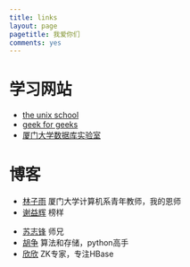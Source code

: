 ```yaml
---
title: links
layout: page
pagetitle: 我爱你们
comments: yes
---
```


# 学习网站

- [the unix school][1]
- [geek for geeks][2]
- [厦门大学数据库实验室][3]


# 博客

- [林子雨][6] 厦门大学计算机系青年教师，我的恩师
- [谢益辉][4] 榜样

<!--- [陈文强][5] 朋友-->
- [苏志锋][7] 师兄
- [胡争][8] 算法和存储，python高手
- [欣欣][9] ZK专家，专注HBase


[1]: http://www.theunixschool.com/
[2]: http://geeksforgeeks.org/
[3]: http://dblab.xmu.edu.cn
[4]: http://yihui.name
[5]: http://irwenqiang.com
[6]: http://www.cs.xmu.edu.cn/database/linziyu/index.html
[7]: http://www.rocsky.name/
[8]: http://openinx.github.io/
[9]: http://hbasefly.com
